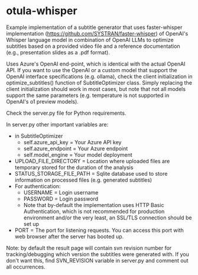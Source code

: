 # otula-whisper
Example implementation of a subtitle generator that uses faster-whisper implementation (https://github.com/SYSTRAN/faster-whisper) of OpenAI's Whisper language model in combination of OpenAI LLMs to optimize subtitles based on a provided video file and a reference documentation (e.g., presentation slides as a .pdf format).

Uses Azure's OpenAI end-point, which is identical with the actual OpenAI API. If you want to use the OpenAI or a custom model that support the OpenAI interface specifications (e.g. ollama), check the client initialization in optimize_subtitles() function of SubtitleOptimizer class. Simply replacing the client initialization should work in most cases, but note that not all models support the same parameters (e.g. temperature is not supported in OpenAI's o1 preview models).

Check the server.py file for Python requirements.

In server.py other important variables are:
- in SubtitleOptimizer
	- self.azure_api_key = Your Azure API key
	- self.azure_endpoint = Your Azure endpoint
	- self.model_engine = Your model deployment
- UPLOAD_FILE_DIRECTORY = Location where uploaded files are temporary stored for the duration of the analysis
- STATUS_STORAGE_FILE_PATH = Sqlite database used to store information on processed files (e.g. generated subtitles)
- For authentication:
	- USERNAME = Login username
	- PASSWORD = Login password
	- Note that by-default the implementation uses HTTP Basic Authentication, which is not recommended for production environment and/or the very least, an SSL/TLS connection should be set up
- PORT = The port for listening requests. You can access this port with web browser after the server has booted up.

Note: by default the result page will contain svn revision number for tracking/debugging which version the subtitles were generated with. If you don't want this, find SVN_REVISION variable in server.py and comment out all occurrences.
